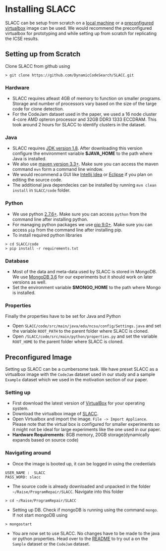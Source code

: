 # Installing SLACC
SLACC can be setup from scratch on a [local machine](#setting-up-from-scratch) or a [preconfigured virtualbox](#preconfigured-image) image can be used. We would recommend the preconfigured virtualbox for prototyping and while setting up from scratch for replicating the ICSE results.

## Setting up from Scratch
Clone SLACC from github using 
```
> git clone https://github.com/DynamicCodeSearch/SLACC.git
```

### Hardware
* SLACC requires atleast 4GB of memory to function on smaller programs. Storage and number of processors vary based on the size of the targe code for clone detection.
* For the CodeJam dataset used in the paper, we used a 16 node cluster 4-core AMD opteron processor and 32GB DDR3 1333 ECCDRAM. This took around 2 hours for SLACC to identify clusters in the dataset.

### Java
* SLACC requires [JDK version 1.8](https://www.oracle.com/technetwork/java/javase/downloads/jdk8-downloads-2133151.html). After downloading this version configure the environment variable **$JAVA_HOME** to the path where Java is installed.
* We also use [maven version 3.3+](https://maven.apache.org/download.cgi). Make sure you can access the maven command `mvn` form a command line window.
* We would recommend a GUI like [Intellij Idea](https://www.jetbrains.com/idea/) or [Eclipse](https://www.eclipse.org/downloads/) if you plan on editing the source code.
* The additional java dependecies can be installed by running `mvn clean install` in `SLACC/code` folder.

### Python
* We use python [2.7.6+](https://www.python.org/downloads/release/python-2716/). Make sure you can access `python` from the command line after installing python.
* For managing python packages we use [pip 9.0+](https://pip.pypa.io/en/stable/installing/). Make sure you can access `pip` from the command line after installing pip.
* To install required python libraries 
```
> cd SLACC/code
> pip install -r requirements.txt
```

### Database
* Most of the data and meta-data used by SLACC is stored in MongoDB. We use [MongoDB 3.6](https://docs.mongodb.com/manual/installation/) for our experiments but it should work on later versions as well.
* Set the environment variable **$MONGO_HOME** to the path where Mongo is installed.

### Properties
Finally the properties have to be set for Java and Python
* Open `SLACC/code/src/main/java/edu/ncsu/config/Settings.java` and set the variable `ROOT_PATH` to the parent folder where SLACC is cloned.
* Open `/SLACC/code/src/main/python/properties.py` and set the variable `ROOT_HOME` to the parent folder where SLACC is cloned.

## Preconfigured Image
Setting up SLACC can be a cumbersome task. We have preset SLACC as a virtualbox image with the `CodeJam` dataset used in our study and a sample `Example` dataset which we used in the motivation section of our paper.

### Setting up
* First download the latest version of [VirtualBox](https://www.virtualbox.org/wiki/Downloads) for your operating system.
* Download the virtualbox image of [SLACC](https://drive.google.com/drive/u/3/folders/1UqWRvwiSy9ILwFMEDC6_bimzP2mg9m_T).
* Open Virtualbox and import the image. `File -> Import Appliance`. Please note that the virtual box is configured for smaller experiments so it might not be ideal for large experiments like the one used in our paper.
* **Hardware Requirements**: 8GB memory, 20GB storage(dynamically expands based on source code)

### Navigating around
* Once the image is booted up, it can be logged in using the credentials
```
USER_NAME :  SLACC
PASS_WORD: slacc
```
* The source code is already downloaded and unpacked in the folder `~/Raise/ProgramRepair/SLACC`. Navigate into this folder
```
> cd ~/Raise/ProgramRepair/SLACC
```
* Setting up DB. Check if mongoDB is running using the command `mongo`. If not start mongoDB using
```
> mongostart
```
* You are now set to use SLACC. No changes have to be made to the java or python properties. Head over to the [README](README.md) to try out a on the `Sample` dataset or the `CodeJam` dataset.
